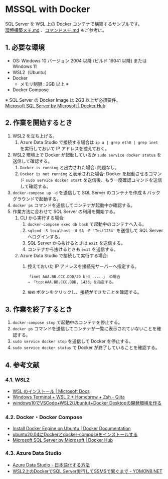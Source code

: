 <!-- omit in toc -->
# MSSQL with Docker

SQL Server を WSL 上の Docker コンテナで構築するサンプルです。  
[環境構築メモ.md](docs/環境構築メモ.md) 、[コマンドメモ.md](docs/コマンドメモ.md) もご参考に。

## 1. 必要な環境

- OS: Windows 10 バージョン 2004 以降 (ビルド 19041 以降) または Windows 11
- WSL2（Ubuntu）
- Docker
    - メモリ制限 : 2GB 以上 ※
- Docker Compose

※ SQL Server の Docker Image は 2GB 以上が必須要件。  
[Microsoft SQL Server by Microsoft | Docker Hub](https://hub.docker.com/_/microsoft-mssql-server#:~:text=Configuration-,Requirements,-This%20image%20requires)

## 2. 作業を開始するとき

1. WSL2 を立ち上げる。
   1. Azure Data Studio で接続する場合は `ip a | grep eth0 | grep inet` を実行しておいて IP アドレスを控えておく。
2. WSL2 環境上で Docker が起動しているか `sudo service docker status` を送信して確認する。
    1. `Docker is running` と出力された場合: 問題なし。
    2. `Docker is not running` と表示された場合: Docker を起動させるコマンド `sudo service docker start` を送信後、もう一度確認コマンドを送信して確認する。
3. `docker-compose up -d` を送信して SQL Server のコンテナを作成 & バックグラウンドで起動する。
4. `docker ps` コマンドを送信してコンテナが起動中か確認する。
5. 作業方法に合わせて SQL Server の利用を開始する。
   1. CLI から実行する場合:
        1. `docker-compose exec db bash` で起動中のコンテナへ入る。
        2. `sqlcmd -S localhost -U SA -P 'Test1234'` を送信して SQL Server へログインする。
        3. SQL Server から抜けるときは `exit` を送信する。
        4. コンテナから抜けるときも `exit` を送信する。
   2. Azure Data Studio で接続して実行する場合:
      1. 控えておいた IP アドレスを接続先サーバーへ指定する。

            ```text
            「inet AAA.BB.CCC.DDD/20 brd .....」 の場合
            ⇒ 「tcp:AAA.BB.CCC.DDD, 1433」を指定する。
            ```

      2. `接続` ボタンをクリックし、接続ができたことを確認する。

## 3. 作業を終了するとき

1. `docker-compose stop` で起動中のコンテナを停止する。
2. `docker ps` コマンドを送信してコンテナが一覧に表示されていないことを確認する。
3. `sudo service docker stop` を送信して Docker を停止する。
4. `sudo service docker status` で Docker が終了していることを確認する。

## 4. 参考文献

### 4.1. WSL2

- [WSL のインストール | Microsoft Docs](https://docs.microsoft.com/ja-jp/windows/wsl/install)
- [Windows Terminal + WSL 2 + Homebrew + Zsh - Qiita](https://qiita.com/okayurisotto/items/36f6f9df499a74e62bff)
- [windows10でVSCode+WSL2(Ubuntu)+Docker Desktopの開発環境を作る](https://zenn.dev/ivgtr/scraps/92e14f80683be9)

### 4.2. Docker・Docker Compose

- [Install Docker Engine on Ubuntu | Docker Documentation](https://docs.docker.com/engine/install/ubuntu/)
- [ubuntu20.04にDockerとdocker-composeをインストールする](https://zenn.dev/k_neko3/articles/76340d2db1f43d)
- [Microsoft SQL Server by Microsoft | Docker Hub](https://hub.docker.com/_/microsoft-mssql-server)

### 4.3. Azure Data Studio

- [Azure Data Studio - 日本語化する方法](https://www.curict.com/item/48/48b33f5.html)
- [WSL2上のDockerでSQL Server実行してSSMSで繋ぐまで - YOMON8.NET](https://yomon.hatenablog.com/entry/2020/03/wsl2_mssql_ssms)
